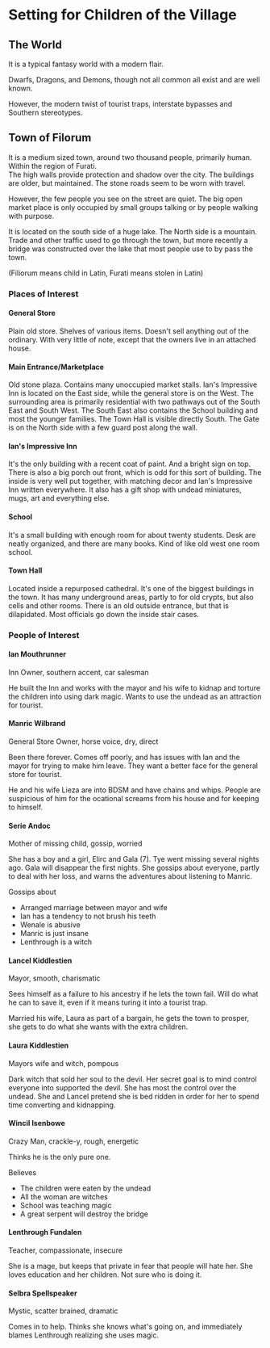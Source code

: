 # Setting for Children of the Village

## The World

It is a typical fantasy world with a modern flair.

Dwarfs, Dragons, and Demons, though not all common all exist and are well known.

However, the modern twist of tourist traps, interstate bypasses and Southern stereotypes.

## Town of Filorum

It is a medium sized town, around two thousand people, primarily human. Within the region of Furati.  
The high walls provide protection and shadow over the city. The buildings are older, but maintained. The stone roads seem to be worn with travel.

However, the few people you see on the street are quiet. The big open market place is only occupied by small groups talking or by people walking with purpose.

It is located on the south side of a huge lake. The North side is a mountain. Trade and other traffic used to go through the town, but more recently a bridge was constructed over the lake that most people use to by pass the town.  

(Filiorum means child in Latin, Furati means stolen in Latin)

### Places of Interest

#### General Store

Plain old store. Shelves of various items. Doesn't sell anything out of the ordinary. With very little of note, except that the owners live in an attached house.

#### Main Entrance/Marketplace

Old stone plaza. Contains many unoccupied market stalls. Ian's Impressive Inn is located on the East side, while the general store is on the West. The surrounding area is primarily residential with two pathways out of the South East and South West. The South East also contains the School building and most the younger families. The Town Hall is visible directly South. The Gate is on the North side with a few guard post along the wall.

#### Ian's Impressive Inn

It's the only building with a recent coat of paint. And a bright sign on top. There is also a big porch out front, which is odd for this sort of building. The inside is very well put together, with matching decor and Ian's Impressive Inn written everywhere. It also has a gift shop with undead miniatures, mugs, art and everything else.

#### School

It's a small building with enough room for about twenty students. Desk are neatly organized, and there are many books. Kind of like old west one room school.

#### Town Hall

Located inside a repurposed cathedral. It's one of the biggest buildings in the town. It has many underground areas, partly to for old crypts, but also cells and other rooms. There is an old outside entrance, but that is dilapidated. Most officials go down the inside stair cases.

### People of Interest

#### Ian Mouthrunner

Inn Owner, southern accent, car salesman

He built the Inn and works with the mayor and his wife to kidnap and torture the children into using dark magic. Wants to use the undead as an attraction for tourist.

#### Manric Wilbrand

General Store Owner, horse voice, dry, direct

Been there forever. Comes off poorly, and has issues with Ian and the mayor for trying to make him leave. They want a better face for the general store for tourist.

He and his wife Lieza are into BDSM and have chains and whips. People are suspicious of him for the ocational screams from his house and for keeping to himself.

#### Serie Andoc

Mother of missing child, gossip, worried

She has a boy and a girl, Elirc and Gala (7). Tye went missing several nights ago. Gala will disappear the first nights. She gossips about everyone, partly to deal with her loss, and warns the adventures about listening to Manric.

Gossips about
- Arranged marriage between mayor and wife
- Ian has a tendency to not brush his teeth
- Wenale is abusive
- Manric is just insane
- Lenthrough is a witch

#### Lancel Kiddlestien

Mayor, smooth, charismatic

Sees himself as a failure to his ancestry if he lets the town fail. Will do what he can to save it, even if it means turing it into a tourist trap.

Married his wife, Laura as part of a bargain, he gets the town to prosper, she gets to do what she wants with the extra children.

#### Laura Kiddlestien

Mayors wife and witch, pompous

Dark witch that sold her soul to the devil. Her secret goal is to mind control everyone into supported the devil. She has most the control over the undead. She and Lancel pretend she is bed ridden in order for her to spend time converting and kidnapping.

#### Wincil Isenbowe

Crazy Man, crackle-y, rough, energetic

Thinks he is the only pure one.

Believes
- The children were eaten by the undead
- All the woman are witches
- School was teaching magic
- A great serpent will destroy the bridge

#### Lenthrough Fundalen

Teacher, compassionate, insecure

She is a mage, but keeps that private in fear that people will hate her. She loves education and her children. Not sure who is doing it.

#### Selbra Spellspeaker

Mystic, scatter brained, dramatic

Comes in to help. Thinks she knows what's going on, and immediately blames Lenthrough realizing she uses magic.  
